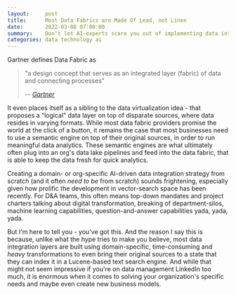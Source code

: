 ```yaml
---
layout:     post
title:      Most Data Fabrics are Made Of Lead, not Linen
date:       2022-03-08 07:00:00
summary:    Don't let AI-experts scare you out of implementing data integration in your org  
categories: data technology ai
---
```


Gartner defines Data Fabric as 
>"a design concept that serves as an integrated layer (fabric) of data and connecting processes"
>
>-- <cite>[Gartner](https://www.gartner.com/smarterwithgartner/data-fabric-architecture-is-key-to-modernizing-data-management-and-integration)</cite>

It even places itself as a sibling to the data virtualization idea - that proposes a "logical" data layer on top of disparate sources, where data resides in varying formats. 
While most data fabric providers promise the world at the click of a button, it remains the case that most businesses need to use a semantic engine on top of their original sources, in order to run meaningful data analytics. These semantic engines are what ultimately often plug into an org's data lake pipelines and feed into the data fabric, that is able to keep the data fresh for quick analytics. 

Creating a domain- or org-specific AI-driven data integration strategy from scratch (and it often _need to be_ from scratch) sounds frightening, especially given how prolific the development in vector-search space has been recently. For D&A teams, this often means top-down mandates and project charters talking about digital transformation, breaking of department-silos, machine learning capabilities, question-and-answer capabilities yada, yada, yada. 

But I'm here to tell you - you've got this. And the reason I say this is because, unlike what the hype tries to make you believe, most data integration layers are built using domain-specific, time-consuming and *heavy* transformations to even bring their original sources to a state that they can index it in a Lucene-based text search engine. And while that might not seem impressive if you're on data management LinkedIn too much, it is enormous when it comes to solving your organization's specific needs and maybe even create new business models. 
